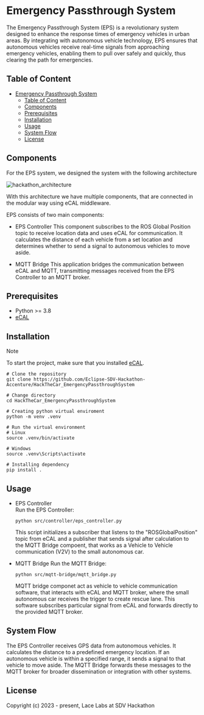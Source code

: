 # Emergency Passthrough System

The Emergency Passthrough System (EPS) is a revolutionary system designed to enhance the response times of emergency vehicles in urban areas. By integrating with autonomous vehicle technology, EPS ensures that autonomous vehicles receive real-time signals from approaching emergency vehicles, enabling them to pull over safely and quickly, thus clearing the path for emergencies.

## Table of Content

- [Emergency Passthrough System](#emergency-passthrough-system)
  - [Table of Content](#table-of-content)
  - [Components](#components)
  - [Prerequisites](#prerequisites)
  - [Installation](#installation)
  - [Usage](#usage)
  - [System Flow](#system-flow)
  - [License](#license)

## Components

For the EPS system, we designed the system with the following architecture

![hackathon_architecture](https://github.com/Eclipse-SDV-Hackathon-Accenture/HackTheCar_EmergencyPassthroughSystem/assets/7806017/c0a85f3d-268b-4035-a3ae-340ed8430583)

With this architecture we have multiple components, that are connected in the modular way using eCAL middleware.

EPS consists of two main components:

* EPS Controller
  This component subscribes to the ROS Global Position topic to receive location data and uses eCAL for communication. It calculates the distance of each vehicle from a set location and determines whether to send a signal to autonomous vehicles to move aside.

* MQTT Bridge
  This application bridges the communication between eCAL and MQTT, transmitting messages received from the EPS Controller to an MQTT broker.

## Prerequisites

* Python >= 3.8
* [eCAL](https://eclipse-ecal.github.io/ecal/index.html)

## Installation

> [!NOTE]  
> To start the project, make sure that you installed [eCAL](https://eclipse-ecal.github.io/ecal/getting_started/setup.html).

```shell
# Clone the repository
git clone https://github.com/Eclipse-SDV-Hackathon-Accenture/HackTheCar_EmergencyPassthroughSystem 

# Change directory
cd HackTheCar_EmergencyPassthroughSystem 

# Creating python virtual enviroment
python -m venv .venv

# Run the virtual environment
# Linux
source .venv/bin/activate

# Windows
source .venv\Scripts\activate

# Installing dependency
pip install .
```

## Usage

* EPS Controller\
  Run the EPS Controller:

  ```shell
  python src/controller/eps_controller.py
  ```

  This script initializes a subscriber that listens to the "ROSGlobalPosition" topic from eCAL and a publisher that sends signal after calculation to the MQTT Bridge compoent, that works as a Vehicle to Vehicle communication (V2V) to the small autonomous car.

* MQTT Bridge
  Run the MQTT Bridge:
  
  ```shell
  python src/mqtt-bridge/mqtt_bridge.py
  ```

  MQTT bridge componet act as vehicle to vehicle communication software, that interacts with eCAL and MQTT broker, where the small autonomous car receives the trigger to create rescue lane.
  This software subscribes particular signal from eCAL and forwards directly to the provided MQTT broker.

## System Flow

The EPS Controller receives GPS data from autonomous vehicles.
It calculates the distance to a predefined emergency location.
If an autonomous vehicle is within a specified range, it sends a signal to that vehicle to move aside.
The MQTT Bridge forwards these messages to the MQTT broker for broader dissemination or integration with other systems.

## License

Copyright (c) 2023 - present, Lace Labs at SDV Hackathon
